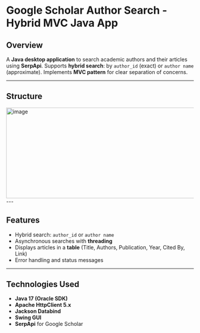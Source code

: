 # Google Scholar Author Search - Hybrid MVC Java App

## Overview
A **Java desktop application** to search academic authors and their articles using **SerpApi**. Supports **hybrid search**: by `author_id` (exact) or `author name` (approximate). Implements **MVC pattern** for clear separation of concerns.

---

## Structure
<img width="722" height="243" alt="image" src="https://github.com/user-attachments/assets/71bef5ec-ccca-46bb-98aa-414e01098bcd" />
---

## Features

- Hybrid search: `author_id` or `author name`
- Asynchronous searches with **threading**
- Displays articles in a **table** (Title, Authors, Publication, Year, Cited By, Link)
- Error handling and status messages

---

## Technologies Used

- **Java 17 (Oracle SDK)**
- **Apache HttpClient 5.x**
- **Jackson Databind**
- **Swing GUI**
- **SerpApi** for Google Scholar

